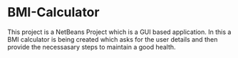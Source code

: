 # BMI-Calculator

This project is a NetBeans Project which is a GUI based application.
In this a BMI calculator is being created which asks for the user details and then provide the necessasary steps to maintain a good health.
